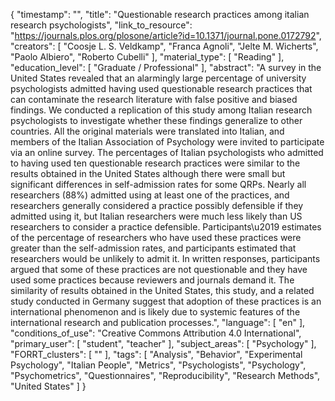{
    "timestamp": "",
    "title": "Questionable research practices among italian research psychologists",
    "link_to_resource": "https://journals.plos.org/plosone/article?id=10.1371/journal.pone.0172792",
    "creators": [
        "Coosje L. S. Veldkamp",
        "Franca Agnoli",
        "Jelte M. Wicherts",
        "Paolo Albiero",
        "Roberto Cubelli"
    ],
    "material_type": [
        "Reading"
    ],
    "education_level": [
        "Graduate / Professional"
    ],
    "abstract": "A survey in the United States revealed that an alarmingly large percentage of university psychologists admitted having used questionable research practices that can contaminate the research literature with false positive and biased findings. We conducted a replication of this study among Italian research psychologists to investigate whether these findings generalize to other countries. All the original materials were translated into Italian, and members of the Italian Association of Psychology were invited to participate via an online survey. The percentages of Italian psychologists who admitted to having used ten questionable research practices were similar to the results obtained in the United States although there were small but significant differences in self-admission rates for some QRPs. Nearly all researchers (88%) admitted using at least one of the practices, and researchers generally considered a practice possibly defensible if they admitted using it, but Italian researchers were much less likely than US researchers to consider a practice defensible. Participants\u2019 estimates of the percentage of researchers who have used these practices were greater than the self-admission rates, and participants estimated that researchers would be unlikely to admit it. In written responses, participants argued that some of these practices are not questionable and they have used some practices because reviewers and journals demand it. The similarity of results obtained in the United States, this study, and a related study conducted in Germany suggest that adoption of these practices is an international phenomenon and is likely due to systemic features of the international research and publication processes.",
    "language": [
        "en"
    ],
    "conditions_of_use": "Creative Commons Attribution 4.0 International",
    "primary_user": [
        "student",
        "teacher"
    ],
    "subject_areas": [
        "Psychology"
    ],
    "FORRT_clusters": [
        ""
    ],
    "tags": [
        "Analysis",
        "Behavior",
        "Experimental Psychology",
        "Italian People",
        "Metrics",
        "Psychologists",
        "Psychology",
        "Psychometrics",
        "Questionnaires",
        "Reproducibility",
        "Research Methods",
        "United States"
    ]
}